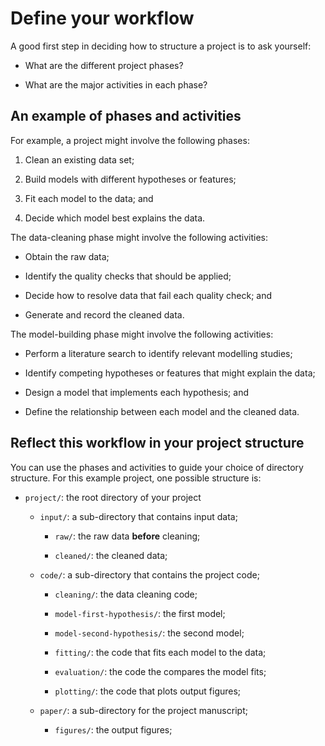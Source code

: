 # Define your workflow

A good first step in deciding how to structure a project is to ask yourself:

- What are the different project phases?

- What are the major activities in each phase?

## An example of phases and activities

For example, a project might involve the following phases:

1. Clean an existing data set;

2. Build models with different hypotheses or features;

3. Fit each model to the data; and

4. Decide which model best explains the data.

The data-cleaning phase might involve the following activities:

- Obtain the raw data;

- Identify the quality checks that should be applied;

- Decide how to resolve data that fail each quality check; and

- Generate and record the cleaned data.

The model-building phase might involve the following activities:

- Perform a literature search to identify relevant modelling studies;

- Identify competing hypotheses or features that might explain the data;

- Design a model that implements each hypothesis; and

- Define the relationship between each model and the cleaned data.

## Reflect this workflow in your project structure

You can use the phases and activities to guide your choice of directory structure.
For this example project, one possible structure is:

- `project/`: the root directory of your project

    - `input/`: a sub-directory that contains input data;

        - `raw/`: the raw data **before** cleaning;

        - `cleaned/`: the cleaned data;

    - `code/`: a sub-directory that contains the project code;

        - `cleaning/`: the data cleaning code;

        - `model-first-hypothesis/`: the first model;

        - `model-second-hypothesis/`: the second model;

        - `fitting/`: the code that fits each model to the data;

        - `evaluation/`: the code the compares the model fits;

        - `plotting/`: the code that plots output figures;

    - `paper/`: a sub-directory for the project manuscript;

        - `figures/`: the output figures;
